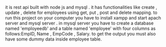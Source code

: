 it is rest api built with node js and mysql .
it has functionalities like create , update , delete for employees using get, put , post and delete mapping.
to run this project on your computer you have to install xampp and start apach server and mysql server .
in mysql server you have to create a database named 'employeedb' and a table named 'employee' with four columns as follows:EmpID, Name , EmpCode , Salary.
to get the output you must also have some dummy data inside employee table.
